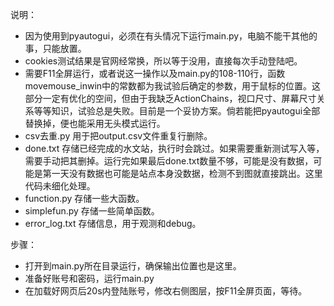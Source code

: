 说明：

+   因为使用到pyautogui，必须在有头情况下运行main.py，电脑不能干其他的事，只能放置。
+   cookies测试结果是官网经常换，所以等于没用，直接每次手动登陆吧。
+   需要F11全屏运行，或者说这一操作以及main.py的108-110行，函数movemouse_inwin中的常数都为我试验后确定的参数，用于鼠标的位置。这部分一定有优化的空间，但由于我缺乏ActionChains，视口尺寸、屏幕尺寸关系等等知识，试验总是失败。目前是一个妥协方案。倘若能把pyautogui全部替换掉，便也能采用无头模式运行。
+   csv去重.py 用于把output.csv文件重复行删除。
+   done.txt 存储已经完成的水文站，执行时会跳过。如果需要重新测试写入等，需要手动把其删掉。运行完如果最后done.txt数量不够，可能是没有数据，可能是第一天没有数据也可能是站点本身没数据，检测不到图就直接跳出。这里代码未细化处理。
+   function.py 存储一些大函数。
+   simplefun.py 存储一些简单函数。
+   error_log.txt 存储信息，用于观测和debug。

步骤：
+   打开到main.py所在目录运行，确保输出位置也是这里。
+   准备好账号和密码，运行main.py
+   在加载好网页后20s内登陆账号，修改右侧图层，按F11全屏页面，等待。